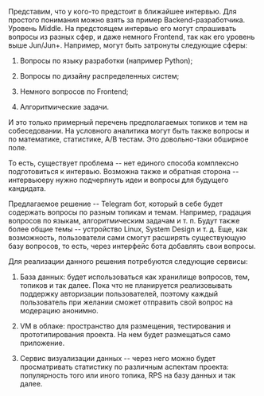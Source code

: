 Представим, что у кого-то предстоит в ближайшее интервью. Для простого понимания можно взять за пример Backend-разработчика. Уровень Middle. На предстоящем интервью его могут спрашивать вопросы из разных сфер, и даже немного Frontend, так как его уровень выше Jun/Jun+. Например, могут быть затронуты следующие сферы:

1. Вопросы по языку разработки (например Python);

2. Вопросы по дизайну распределенных систем;

3. Немного вопросов по Frontend;

4. Алгоритмические задачи.

И это только примерный перечень предполагаемых топиков и тем на собеседовании. На условного аналитика могут быть также вопросы и по математике, статистике, A/B тестам. Это довольно-таки обширное поле.

То есть, существует проблема -- нет единого способа комплексно подготовиться к интервью. Возможна также и обратная сторона -- интервьюеру нужно подчерпнуть идеи и вопросы для будущего кандидата.

Предлагаемое решение -- Telegram бот, который в себе будет содержать вопросы по разным топикам и темам. Например, градация вопросов по языкам, алгоритмическим задачам и т. п. Будут также более общие темы -- устройство Linux, System Design и т. д. Еще, как возможность, пользователи сами смогут расширять существующую базу вопросов, то есть, через интерфейс бота добавлять свои вопросы.

Для реализации данного решения потребуются следующие сервисы:

1. База данных: будет использоваться как хранилище вопросов, тем, топиков и так далее. Пока что не планируется реализовывать поддержку авторизации пользователей, поэтому каждый пользователь при желании сможет отправить свой вопрос на модерацию анонимно.

2. VM в облаке: пространство для размещения, тестирования и прототипирования проекта. На нем будет размещаться само приложение.

3. Сервис визуализации данных -- через него можно будет просматривать статистику по различным аспектам проекта: популярность того или иного топика, RPS на базу данных и так далее.